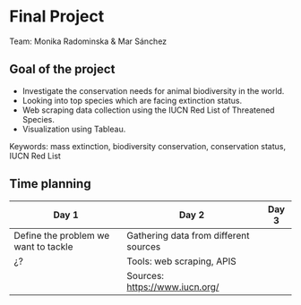 # Final Project

Team: Monika Radominska & Mar Sánchez

## Goal of the project

- Investigate the conservation needs for animal biodiversity in the world. 
- Looking into top species which are facing extinction status. 
- Web scraping data collection using the IUCN Red List of Threatened Species.  
- Visualization using Tableau. 

Keywords: mass extinction, biodiversity conservation, conservation status, IUCN Red List


## Time planning

| Day 1                                | Day 2                                 | Day 3       |
| -------------                        | ------------------------------------- | ------------
| Define the problem we want to tackle | Gathering data from different sources | 
| ¿?                                   | Tools: web scraping, APIS             |
|                                      | Sources: https://www.iucn.org/        |
